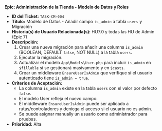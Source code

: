 **Epic: Administración de la Tienda - Modelo de Datos y Roles**

* **ID del Ticket:** `TASK-CM-004`
* **Título:** Modelo de Datos - Añadir campo `is_admin` a tabla `users` y Migración
* **Historia(s) de Usuario Relacionada(s):** HU7.0 y todas las HU de Admin (Epic 7)
* **Descripción:**
    1.  Crear una nueva migración para añadir una columna `is_admin` (BOOLEAN, DEFAULT `false`, NOT NULL) a la tabla `users`.
    2.  Ejecutar la migración.
    3.  Actualizar el modelo `App\Models\User.php` para incluir `is_admin` en `$fillable` si se gestionará masivamente y en `$casts`.
    4.  Crear un middleware `EnsureUserIsAdmin` que verifique si el usuario autenticado tiene `is_admin = true`.
* **Criterios de Aceptación:**
    * La columna `is_admin` existe en la tabla `users` con el valor por defecto `false`.
    * El modelo User refleja el nuevo campo.
    * El middleware `EnsureUserIsAdmin` puede ser aplicado a rutas/controladores y deniega el acceso si el usuario no es admin.
    * Se puede asignar manually un usuario como administrador para pruebas.
* **Prioridad:** Alta 
